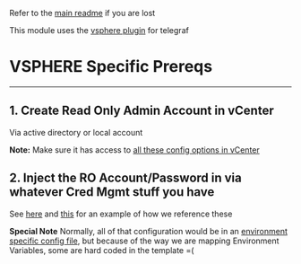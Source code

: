 Refer to the [main readme](../README.md) if you are lost

This module uses the [vsphere plugin](https://github.com/influxdata/telegraf/tree/master/plugins/inputs/vsphere) for telegraf

# VSPHERE Specific Prereqs
***
## 1. Create Read Only Admin Account in vCenter

Via active directory or local account

**Note:** Make sure it has access to [all these config options in vCenter](../templates/vsphere_in.conf#L5-L88)

## 2. Inject the RO Account/Password in via whatever Cred Mgmt stuff you have

See [here](./templates/vsphere_in.conf) and [this](../bin/telegraf_vsphere.sh) for an example of how we reference these

**Special Note** Normally, all of that configuration would be in an [environment specific config file](../config/vsphere/cups/vsphere_in_config.json), but because of the way we are mapping Environment Variables, some are hard coded in the template =(
